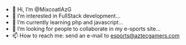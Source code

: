 - 👋 Hi, I’m @MixcoatlAzG
- 👀 I’m interested in FullStack development...
- 🌱 I’m currently learning php and javascript...
- 💞️ I’m looking for people to collaborate in my e-sports site...
- 📫 How to reach me: send an e-mail to esports@aztecgamers.com

<!---
MixcoatlAzG/MixcoatlAzG is a ✨ special ✨ repository because its `README.md` (this file) appears on your GitHub profile.
You can click the Preview link to take a look at your changes.
--->
